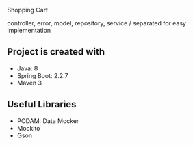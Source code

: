 

Shopping Cart

controller, error, model, repository, service / separated for easy implementation
	
## Project is created with
* Java: 8
* Spring Boot: 2.2.7
* Maven 3

## Useful Libraries

* PODAM: Data Mocker 
* Mockito
* Gson

